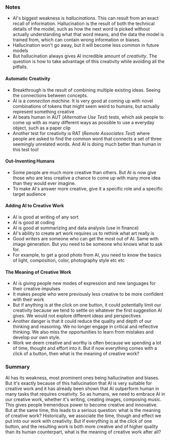 ### Notes

* AI's biggest weakness is *hallucinations*.  This can result from an exact recall of information. Hallucination is the result of both the technical details of the model, such as how the next word is picked without actually understanding what that word means, and the data the model is trained from, which can contain wrong information or biases. 
* Hallucination won't go away, but it will become less common in future models
* But hallucination always gives AI incredible amount of  *creativity*. The question is how to take advantage of this creativity while avoiding all the pitfalls. 

#### Automatic Creativity

* Breakthrough is the result of combining multiple existing ideas. Seeing the connections between concepts.
* AI is a *connection machine.* It is very good at coming up with novel combinations of tokens that might seem weird to humans, but actually represent something creative
* AI beats human in AUT (*Alternative Use Test*) tests, which ask people to come up with as many different ways as possible to use a everyday object, such as a paper clip
* Another test for creativity is RAT (*Remote Associates Test*) where people are asked to find the common word that connects a set of three seemingly unrelated words. And AI is doing much better than human in this test too!

#### Out-Inventing Humans

* Some people are much more creative than others. But AI is now give those who are less creative a chance to come up with many more idea than they would ever imagine.
* To make AI's answer more creative, give it a specific role and a specific target audience

#### Adding AI to Creative Work

* AI is good at writing of any sort
* AI is good at coding
* AI is good at summarizing and data analysis (use in finance)
* AI's ability to create art work requires us to rethink what art really is
* Good writers are someone who can get the most out of AI. Same with image generation. But you need to be someone who knows what to ask for. 
* For example, to get a good photo from AI, you need to know the basics of light, composition, color, photography style etc etc

#### The Meaning of Creative Work

* AI is giving people new modes of expression and new languages for their creative impulses
* It makes people who were previously less creative to be more confident with their work
* But if anything is at the click on one button, it could potentially limit our creativity because we tend to settle on whatever the first suggestion AI gives. We would not explore different ideas and perspectives
* Another danger is that it could reduce the quality and depth of our thinking and reasoning. We no longer engage in critical and reflective thinking. We also miss the opportunities to learn from mistakes and develop our own style. 
* Work we deem creative and worthy is often because we spending a lot of time, thought and effort into it. But if now everything comes with a click of a button, then what is the meaning of creative work?

### Summary

AI has its weakness, most prominent ones being hallucination and biases. But it's exactly because of this hallucination that AI is very suitable for creative work and it has already been shown that AI outperform human in many tasks that requires creativity. So as humans, we need to embrace AI in our creative work, whether it's writing, creating images, composing music. This gives people tremendous power to become creative and innovative. But at the same time, this leads to a serious question: what is the meaning of creative work? Historically, we associate the time, though and effect we put into our work with creativity. But if everything is at the click of one button, and the resulting work is both more creative and of higher quality than its human counterpart, what is the meaning of creative work after all?  





